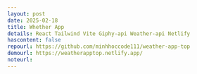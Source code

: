 ```yaml
---
layout: post
date: 2025-02-18
title: Whether App
details: React Tailwind Vite Giphy-api Weather-api Netlify
hascontent: false
repourl: https://github.com/minhhoccode111/weather-app-top
demourl: https://weatherapptop.netlify.app/
noteurl:
---
```



